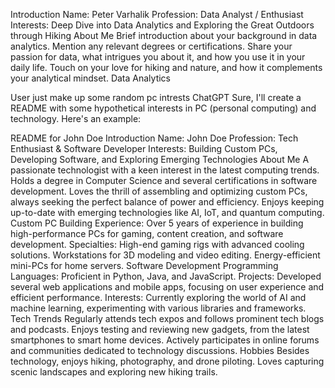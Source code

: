 Introduction
Name: Peter Varhalik
Profession: Data Analyst / Enthusiast
Interests: Deep Dive into Data Analytics and Exploring the Great Outdoors through Hiking
About Me
Brief introduction about your background in data analytics.
Mention any relevant degrees or certifications.
Share your passion for data, what intrigues you about it, and how you use it in your daily life.
Touch on your love for hiking and nature, and how it complements your analytical mindset.
Data Analytics



User
just make up some random pc intrests 
ChatGPT
Sure, I'll create a README with some hypothetical interests in PC (personal computing) and technology. Here's an example:

README for John Doe
Introduction
Name: John Doe
Profession: Tech Enthusiast & Software Developer
Interests: Building Custom PCs, Developing Software, and Exploring Emerging Technologies
About Me
A passionate technologist with a keen interest in the latest computing trends.
Holds a degree in Computer Science and several certifications in software development.
Loves the thrill of assembling and optimizing custom PCs, always seeking the perfect balance of power and efficiency.
Enjoys keeping up-to-date with emerging technologies like AI, IoT, and quantum computing.
Custom PC Building
Experience: Over 5 years of experience in building high-performance PCs for gaming, content creation, and software development.
Specialties:
High-end gaming rigs with advanced cooling solutions.
Workstations for 3D modeling and video editing.
Energy-efficient mini-PCs for home servers.
Software Development
Programming Languages: Proficient in Python, Java, and JavaScript.
Projects: Developed several web applications and mobile apps, focusing on user experience and efficient performance.
Interests: Currently exploring the world of AI and machine learning, experimenting with various libraries and frameworks.
Tech Trends
Regularly attends tech expos and follows prominent tech blogs and podcasts.
Enjoys testing and reviewing new gadgets, from the latest smartphones to smart home devices.
Actively participates in online forums and communities dedicated to technology discussions.
Hobbies
Besides technology, enjoys hiking, photography, and drone piloting.
Loves capturing scenic landscapes and exploring new hiking trails.
